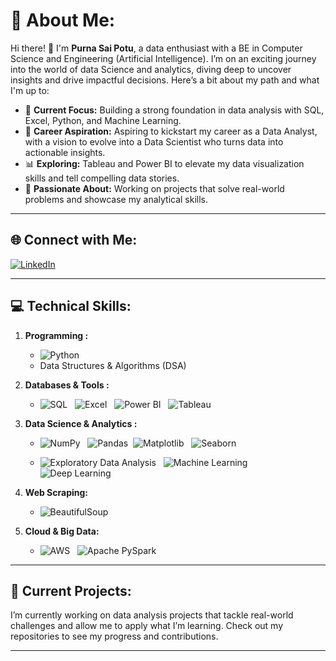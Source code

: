 

<!-- Header banner -->

# 💫 About Me:
Hi there! 👋 I'm **Purna Sai Potu**, a data enthusiast with a BE in Computer Science and Engineering (Artificial Intelligence). I’m on an exciting journey into the world of data Science and analytics, diving deep to uncover insights and drive impactful decisions. Here’s a bit about my path and what I'm up to:

- 🎯 **Current Focus:** Building a strong foundation in data analysis with SQL, Excel, Python, and Machine Learning.
- 🚀 **Career Aspiration:** Aspiring to kickstart my career as a Data Analyst, with a vision to evolve into a Data Scientist who turns data into actionable insights.
- 📊 **Exploring:** Tableau and Power BI to elevate my data visualization skills and tell compelling data stories.
- 🌱 **Passionate About:** Working on projects that solve real-world problems and showcase my analytical skills.

---

## 🌐 Connect with Me:
[![LinkedIn](https://img.shields.io/badge/LinkedIn-%230077B5.svg?style=for-the-badge&logo=linkedin&logoColor=white)](https://www.linkedin.com/in/purna-sai-potu-96a15523b/)

---

## 💻 Technical Skills:

1. **Programming :**
   - ![Python](https://img.shields.io/badge/Python-3670A0?style=for-the-badge&logo=python&logoColor=ffdd54)
   - Data Structures & Algorithms (DSA)


2. **Databases & Tools :**
   - ![SQL](https://img.shields.io/badge/SQL-276DC3?style=for-the-badge&logo=sqlite&logoColor=white) &nbsp; ![Excel](https://img.shields.io/badge/Excel-217346?style=for-the-badge&logo=microsoft-excel&logoColor=white) &nbsp; ![Power BI](https://img.shields.io/badge/Power_BI-F2C811?style=for-the-badge&logo=powerbi&logoColor=black) &nbsp; ![Tableau](https://img.shields.io/badge/Tableau-E97627?style=for-the-badge&logo=tableau&logoColor=white)


3. **Data Science & Analytics :**
   - ![NumPy](https://img.shields.io/badge/NumPy-013243?style=for-the-badge&logo=numpy&logoColor=white) &nbsp; ![Pandas](https://img.shields.io/badge/Pandas-150458?style=for-the-badge&logo=pandas&logoColor=white) &nbsp;![Matplotlib](https://img.shields.io/badge/Matplotlib-000000?style=for-the-badge&logo=matplotlib&logoColor=white) &nbsp; ![Seaborn](https://img.shields.io/badge/Seaborn-008080?style=for-the-badge&logo=seaborn&logoColor=white)

   - ![Exploratory Data Analysis](https://img.shields.io/badge/Exploratory_Data_Analysis-0096c7?style=for-the-badge) &nbsp; ![Machine Learning](https://img.shields.io/badge/Machine_Learning-ff6f00?style=for-the-badge) &nbsp; ![Deep Learning](https://img.shields.io/badge/Deep_Learning-8e44ad?style=for-the-badge)


4. **Web Scraping:**
   - ![BeautifulSoup](https://img.shields.io/badge/BeautifulSoup-4B8BBE?style=for-the-badge&logo=python&logoColor=white)
   <!--- ![Scrapy](https://img.shields.io/badge/Scrapy-FF6600?style=for-the-badge&logo=scrapy&logoColor=white)
   - ![Selenium](https://img.shields.io/badge/Selenium-43B02A?style=for-the-badge&logo=selenium&logoColor=white) -->

5. **Cloud & Big Data:**
   - ![AWS](https://img.shields.io/badge/AWS-232F3E?style=for-the-badge&logo=amazon-aws&logoColor=white) &nbsp; ![Apache PySpark](https://img.shields.io/badge/Apache_PySpark-E25A1C?style=for-the-badge&logo=apachespark&logoColor=white)

---

## 🚀 Current Projects:
I’m currently working on data analysis projects that tackle real-world challenges and allow me to apply what I’m learning. Check out my repositories to see my progress and contributions.

---
